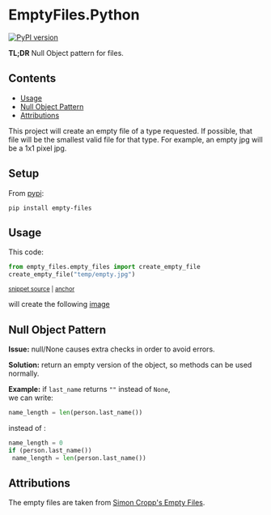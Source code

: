 # EmptyFiles.Python

[![PyPI version](https://img.shields.io/pypi/v/empty-files.svg)](https://pypi.org/project/empty-files)

**TL;DR** Null Object pattern for files. 

<!-- toc -->
## Contents

  * [Usage](#usage)
  * [Null Object Pattern](#null-object-pattern)
  * [Attributions](#attributions)<!-- endToc -->

This project will create an empty file of a type requested. 
If possible, that file will be the smallest valid file for that type. For example, an empty jpg will be a 1x1 pixel jpg.

## Setup

From [pypi](https://pypi.org/project/empty-files/):

	pip install empty-files


## Usage
This code:

<!-- snippet: create_empty_jpg -->
<a id='snippet-create_empty_jpg'></a>
```py
from empty_files.empty_files import create_empty_file
create_empty_file("temp/empty.jpg")
```
<sup><a href='/tests/test_empty_files.py#L23-L26' title='Snippet source file'>snippet source</a> | <a href='#snippet-create_empty_jpg' title='Start of snippet'>anchor</a></sup>
<!-- endSnippet -->

will create the following [image](tests/test_empty_files.test_sample.approved.jpg)

## Null Object Pattern
**Issue:** null/None causes extra checks in order to avoid errors.

**Solution:** return an empty version of the object, so methods can be used normally.

**Example:** 
if `last_name` returns `""` instead of `None`,  
we can write:

```python
name_length = len(person.last_name())
```

instead of :

```python 
name_length = 0
if (person.last_name())
 name_length = len(person.last_name()) 
```

## Attributions
The empty files are taken from [Simon Cropp's Empty Files](https://github.com/VerifyTests/EmptyFiles/tree/main/index).
